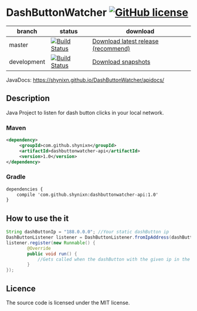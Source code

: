 # DashButtonWatcher [![GitHub license](http://img.shields.io/badge/license-MIT-blue.svg)](https://raw.githubusercontent.com/Shynixn/DashButtonWatcher/master/LICENSE)

| branch        | status        | download      |
| ------------- | --------------| --------------| 
| master        | [![Build Status](https://travis-ci.org/Shynixn/DashButtonWatcher.svg?branch=master)](https://travis-ci.org/Shynixn/DashButtonWatcher) |[Download latest release (recommend)](https://github.com/Shynixn/DashButtonWatcher/releases)|
| development      | [![Build Status](https://travis-ci.org/Shynixn/DashButtonWatcher.svg?branch=development)](https://travis-ci.org/Shynixn/DashButtonWatcher) | [Download snapshots](https://oss.sonatype.org/content/repositories/snapshots/com/github/shynixn/dashbuttonwatcher-api/) |

JavaDocs: https://shynixn.github.io/DashButtonWatcher/apidocs/

## Description

Java Project to listen for dash button clicks in your local network.

### Maven

```xml
<dependency>
     <groupId>com.github.shynixn</groupId>
     <artifactId>dashbuttonwatcher-api</artifactId>
     <version>1.0</version>
</dependency>
```

### Gradle

```xml
dependencies {
    compile 'com.github.shynixn:dashbuttonwatcher-api:1.0'
}
```

## How to use the it


```java
String dashButtonIp = "188.0.0.0"; //Your static dashButton ip
DashButtonListener listener = DashButtonListener.fromIpAddress(dashButtonIp);
listener.register(new Runnable() {
        @Override
        public void run() {
            //Gets called when the dashButton with the given ip in the local network is pressed
        }
});
```

## Licence

The source code is licensed under the MIT license. 